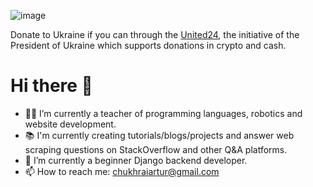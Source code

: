 ![image](https://user-images.githubusercontent.com/78694043/173765763-2ac383da-2612-45c3-b7fc-819728ab8c0d.png)

Donate to Ukraine if you can through the [United24](https://u24.gov.ua/), the initiative of the President of Ukraine which supports donations in crypto and cash.

# Hi there 👋

- 👨‍🏫 I’m currently a teacher of programming languages, robotics and website development.
- 📚 I'm currently creating tutorials/blogs/projects and answer web scraping questions on StackOverflow and other Q&A platforms.
- 🌱 I’m currently a beginner Django backend developer.
- 📫 How to reach me: chukhraiartur@gmail.com

<!--
**chukhraiartur/chukhraiartur** is a ✨ _special_ ✨ repository because its `README.md` (this file) appears on your GitHub profile.

Here are some ideas to get you started:

- 🔭 I’m currently working on ...
- 🌱 I’m currently learning ...
- 👯 I’m looking to collaborate on ...
- 🤔 I’m looking for help with ...
- 💬 Ask me about ...
- 📫 How to reach me: chukhraiartur@gmail.com
- 😄 Pronouns: ...
- ⚡ Fun fact: ...
-->

